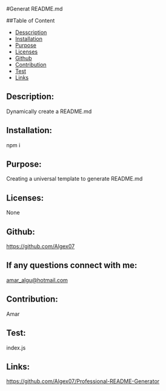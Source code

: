 
 

  
  #Generat README.md

  

  ##Table of Content
  * [Desscription](##description)
  * [Installation](##installation)
  * [Purpose](##purpose)
  * [Licenses](##licenses)
  * [Github](##github)
  * [Contribution](##contribution)
  * [Test](##test)
  * [Links](##links)

  ## Description:
  Dynamically create a README.md
 
  ## Installation:
  npm i

  ## Purpose:
  Creating a universal template to generate README.md

  ## Licenses:
  None

  ## Github:
  https://github.com/Algex07

  ## If any questions connect with me:
  amar_algu@hotmail.com

  ## Contribution:
  Amar

  ## Test:
  index.js

  ## Links:
  https://github.com/Algex07/Professional-README-Generator